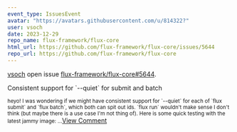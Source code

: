 ```yaml
---
event_type: IssuesEvent
avatar: "https://avatars.githubusercontent.com/u/814322?"
user: vsoch
date: 2023-12-29
repo_name: flux-framework/flux-core
html_url: https://github.com/flux-framework/flux-core/issues/5644
repo_url: https://github.com/flux-framework/flux-core
---
```


<a href='https://github.com/vsoch' target='_blank'>vsoch</a> open issue <a href='https://github.com/flux-framework/flux-core/issues/5644' target='_blank'>flux-framework/flux-core#5644</a>.

<p>Consistent support for `--quiet` for submit and batch</p><small>heyo! I was wondering if we might have consistent support for `--quiet` for each of `flux submit` and `flux batch`, which both can spit out ids. `flux run` wouldn't make sense I don't think (but maybe there is a use case I'm not thing of). Here is some quick testing with the latest jammy image:...</small><a href='https://github.com/flux-framework/flux-core/issues/5644' target='_blank'>View Comment</a>
